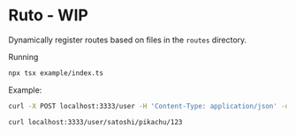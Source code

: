# Ruto - WIP

Dynamically register routes based on files in the `routes` directory.

Running
```bash
npx tsx example/index.ts
```

Example:
```bash
curl -X POST localhost:3333/user -H 'Content-Type: application/json' -d '{"name": "alo"}'

curl localhost:3333/user/satoshi/pikachu/123
```